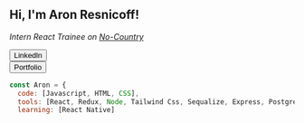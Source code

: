 <h2> Hi, I'm Aron Resnicoff! </h2>
<p><em>Intern React Trainee on <a href="https://www.linkedin.com/company/nocountrytalent/">No-Country</a>
</em></p>

<a href="https://www.linkedin.com/in/aron-resnicoff/"><button>Linkedln</button></a>
<br>
<a target="_blank" href="https://aronresni.vercel.app/"><button>Portfolio</button></a>

```javascript
const Aron = {
  code: [Javascript, HTML, CSS],
  tools: [React, Redux, Node, Tailwind Css, Sequalize, Express, PostgreeSQL, Git],
  learning: [React Native]

```
<!--
**aronresni/aronresni** is a ✨ _special_ ✨ repository because its `README.md` (this file) appears on your GitHub profile.

Here are some ideas to get you started:

- 🔭 I’m currently working on ...
- 🌱 I’m currently learning ...
- 👯 I’m looking to collaborate on ...
- 🤔 I’m looking for help with ...
- 💬 Ask me about ...
- 📫 How to reach me: ...
- 😄 Pronouns: ...
- ⚡ Fun fact: ...
-->
